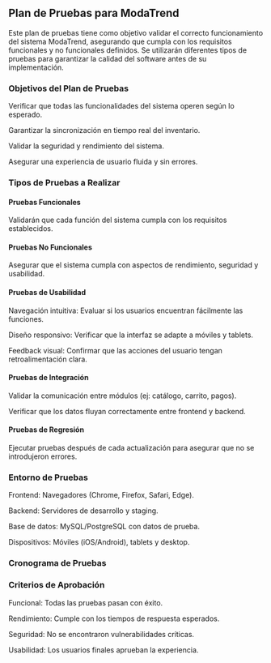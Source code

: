 ## Plan de Pruebas para ModaTrend

Este plan de pruebas tiene como objetivo validar el correcto funcionamiento del sistema ModaTrend, asegurando que cumpla con los requisitos funcionales y no funcionales definidos. Se utilizarán diferentes tipos de pruebas para garantizar la calidad del software antes de su implementación.

### Objetivos del Plan de Pruebas

Verificar que todas las funcionalidades del sistema operen según lo esperado.

Garantizar la sincronización en tiempo real del inventario.

Validar la seguridad y rendimiento del sistema.

Asegurar una experiencia de usuario fluida y sin errores.

### Tipos de Pruebas a Realizar

#### Pruebas Funcionales

Validarán que cada función del sistema cumpla con los requisitos establecidos.



#### Pruebas No Funcionales

Asegurar que el sistema cumpla con aspectos de rendimiento, seguridad y usabilidad.


#### Pruebas de Usabilidad

Navegación intuitiva: Evaluar si los usuarios encuentran fácilmente las funciones.

Diseño responsivo: Verificar que la interfaz se adapte a móviles y tablets.

Feedback visual: Confirmar que las acciones del usuario tengan retroalimentación clara.

#### Pruebas de Integración

Validar la comunicación entre módulos (ej: catálogo, carrito, pagos).

Verificar que los datos fluyan correctamente entre frontend y backend.

#### Pruebas de Regresión
Ejecutar pruebas después de cada actualización para asegurar que no se introdujeron errores.

### Entorno de Pruebas

Frontend: Navegadores (Chrome, Firefox, Safari, Edge).

Backend: Servidores de desarrollo y staging.

Base de datos: MySQL/PostgreSQL con datos de prueba.

Dispositivos: Móviles (iOS/Android), tablets y desktop.

### Cronograma de Pruebas



### Criterios de Aprobación

Funcional: Todas las pruebas pasan con éxito.

Rendimiento: Cumple con los tiempos de respuesta esperados.

Seguridad: No se encontraron vulnerabilidades críticas.

Usabilidad: Los usuarios finales aprueban la experiencia.

